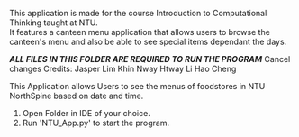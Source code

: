 This application is made for the course Introduction to Computational Thinking taught at NTU.  
It features a canteen menu application that allows users to browse the canteen's menu and also be able to see special items dependant the days.

***ALL FILES IN THIS FOLDER ARE REQUIRED TO RUN THE PROGRAM***
Cancel changes
Credits:
Jasper Lim
Khin Nway Htway
Li Hao Cheng

This Application allows Users to see the menus of foodstores in NTU NorthSpine based on date and time.

1. Open Folder in IDE of your choice.
2. Run 'NTU_App.py' to start the program.
